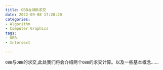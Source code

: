 ```yaml
---
title: OBB与OBB求交
date: 2022-09-08 17:28:20
categories:
- Algorithm
- Computer Graphics
tags:
- OBB 
- Intersect

---
```


`OBB`与`OBB`的求交,此处我们将会介绍两个`OBB`的求交计算。以及一些基本概念......

<!--more-->
